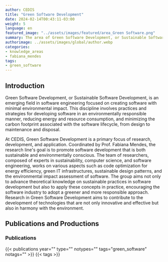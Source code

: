 ```yaml
---
author: CEDIS
title: "Green Software Development"
date: 2024-02-14T00:43:11-03:00
weight: 5
language: en
featured_image: "../assets/images/featured/area_Green Software.png"
summary: The area of Green Software Development, or Sustainable Software Development, is an emerging field in software engineering focused on creating software with minimal environmental impact. 
authorimage: ../assets/images/global/author.webp
categories:
- knowledge_areas
- fabiana_mendes
tags: 
- green_software
---
```

## Introduction
Green Software Development, or Sustainable Software Development, is an emerging field in software engineering focused on creating software with minimal environmental impact. This discipline involves practices and strategies for developing software in an environmentally responsible manner, reducing energy and resource consumption, and minimizing the carbon footprint associated with the software lifecycle, from design to maintenance and disposal.

At CEDIS, Green Software Development is a primary focus of research, development, and application. Coordinated by Prof. Fabiana Mendes, the research line's goal is to promote software development that is both sustainable and environmentally conscious. The team of researchers, composed of experts in sustainability, computer science, and software engineering, works on various aspects such as code optimization for energy efficiency, green IT infrastructures, sustainable design patterns, and the environmental impact assessment of software. The group aims not only to advance theoretical knowledge on sustainable practices in software development but also to apply these concepts in practice, encouraging the software industry to adopt a greener and more responsible approach. Research in Green Software Development aims to contribute to the development of technologies that are not only innovative and effective but also in harmony with the environment.

## Publications and Productions
### Publications

{{< publications year="" type="" notypes="" tags="green_software" notags="" >}}
{{< tags >}}